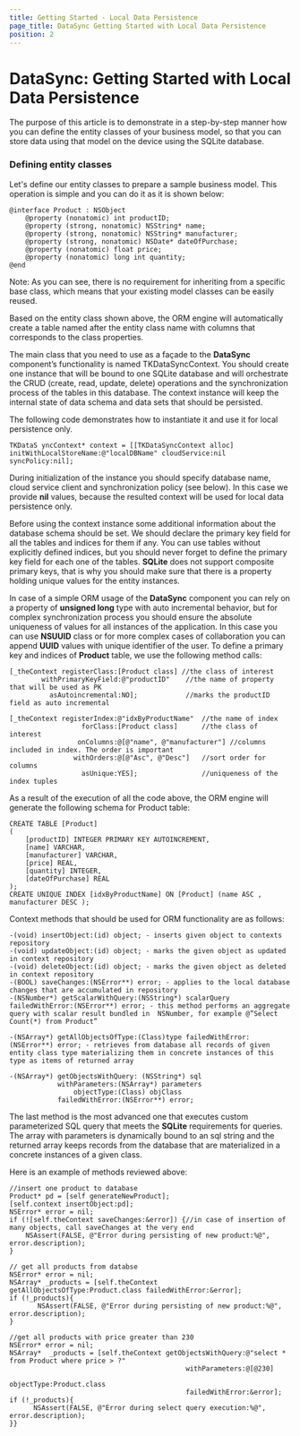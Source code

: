 ```yaml
---
title: Getting Started - Local Data Persistence
page_title: DataSync Getting Started with Local Data Persistence
position: 2
---
```


# DataSync: Getting Started with Local Data Persistence

The purpose of this article is to demonstrate in a step-by-step manner how you can define the entity classes of your business model, so that you can store data using that model on the device using the SQLite database.


### Defining entity classes


Let's define our entity classes to prepare a sample business model. This operation is simple and you can do it as it is shown below:


	@interface Product : NSObject
		@property (nonatomic) int productID;
		@property (strong, nonatomic) NSString* name;
		@property (strong, nonatomic) NSString* manufacturer;
		@property (strong, nonatomic) NSDate* dateOfPurchase;
		@property (nonatomic) float price;
		@property (nonatomic) long int quantity;
	@end

Note: As you can see, there is no requirement for inheriting from a specific base class, which means that your existing model classes can be easily reused.

Based on the entity class shown above, the ORM engine will automatically create a table named after the entity class name with columns that corresponds to the class properties.


The main class that you need to use as a façade to the **DataSync** component’s functionality is named TKDataSyncContext. You should create one instance that will be bound to one SQLite database and will orchestrate the CRUD (create, read, update, delete) operations and the synchronization process of the tables in this database. The context instance will keep the internal state of data schema and data sets that should be persisted.

The following code demonstrates how to instantiate it and use it for local persistence only.

	TKDataS	yncContext* context = [[TKDataSyncContext alloc] initWithLocalStoreName:@"localDBName" cloudService:nil  syncPolicy:nil];

During initialization of the instance you should specify database name, cloud service client and synchronization policy (see below). In this case we provide **nil** values, because the resulted context will be used for local data persistence only.

Before using the context instance some additional information about the database schema should be set. We should declare the primary key field for all the tables and indices for them if any. You can use tables without explicitly defined indices, but you should never forget to define the primary key field for each one of the tables. **SQLite** does not support composite primary keys, that is why you should make sure that there is a property holding unique values for the entity instances.

In case of a simple ORM usage of the **DataSync** component you can rely on a property of **unsigned long** type with auto incremental behavior, but for complex synchronization process you should ensure the absolute uniqueness of values for all instances of the application. In this case you can use **NSUUID** class or for more complex cases of collaboration you can append **UUID** values with unique identifier of the user. To define a primary key and indices of **Product** table, we use the following method calls:

    [_theContext registerClass:[Product class] //the class of interest
			withPrimaryKeyField:@"productID" 	//the name of property that will be used as PK
			  asAutoincremental:NO]; 			//marks the productID field as auto incremental

    [_theContext registerIndex:@"idxByProductName"  //the name of index
                      forClass:[Product class]		//the class of interest
                     onColumns:@[@"name", @"manufacturer"] //columns included in index. The order is important
                    withOrders:@[@"Asc", @"Desc"]	//sort order for columns
                      asUnique:YES]; 				//uniqueness of the index tuples

As a result of the execution of all the code above, the ORM engine will generate the following schema for Product table:

	CREATE TABLE [Product]
	(
 		[productID] INTEGER PRIMARY KEY AUTOINCREMENT,
	 	[name] VARCHAR,
 		[manufacturer] VARCHAR,
	 	[price] REAL,
 		[quantity] INTEGER,
	 	[dateOfPurchase] REAL
	);
	CREATE UNIQUE INDEX [idxByProductName] ON [Product] (name ASC , manufacturer DESC );

Context methods that should be used for ORM functionality are as follows:

	-(void) insertObject:(id) object; - inserts given object to contexts repository
	-(void) updateObject:(id) object; - marks the given object as updated in context repository
	-(void) deleteObject:(id) object; - marks the given object as deleted in context repository
	-(BOOL) saveChanges:(NSError**) error; - applies to the local database changes that are accumulated in repository
	-(NSNumber*) getScalarWithQuery:(NSString*) scalarQuery failedWithError:(NSError**) error; - this method performs an aggregate query with scalar result bundled in  NSNumber, for example @”Select Count(*) from Product”

	-(NSArray*) getAllObjectsOfType:(Class)type failedWithError:(NSError**) error; - retrieves from database all records of given entity class type materializing them in concrete instances of this type as items of returned array

	-(NSArray*) getObjectsWithQuery: (NSString*) sql
             	withParameters:(NSArray*) parameters
                 	objectType:(Class) objClass
            	failedWithError:(NSError**) error;

The last method is the most advanced one that executes custom parameterized SQL query that meets the **SQLite** requirements for queries. The array with parameters is dynamically bound to an sql string and the returned array keeps records from the database that are materialized in a concrete instances of a given class.

Here is an example of methods reviewed above:

	//insert one product to database
	Product* pd = [self generateNewProduct];
	[self.context insertObject:pd];
	NSError* error = nil;
	if (![self.theContext saveChanges:&error]) {//in case of insertion of many objects, call saveChanges at the very end
	    NSAssert(FALSE, @"Error during persisting of new product:%@", error.description);
	}

	// get all products from databse
	NSError* error = nil;
	NSArray* _products = [self.theContext getAllObjectsOfType:Product.class failedWithError:&error];
	if (!_products){
    	   NSAssert(FALSE, @"Error during persisting of new product:%@", error.description);
	}

	//get all products with price greater than 230
	NSError* error = nil;
	NSArray*  _products = [self.theContext getObjectsWithQuery:@"select * from Product where price > ?"
                                     		 	withParameters:@[@230]
	   				                                 objectType:Product.class
                   					            failedWithError:&error];
	if (!_products){
	      NSAssert(FALSE, @"Error during select query execution:%@", error.description);
	}}
